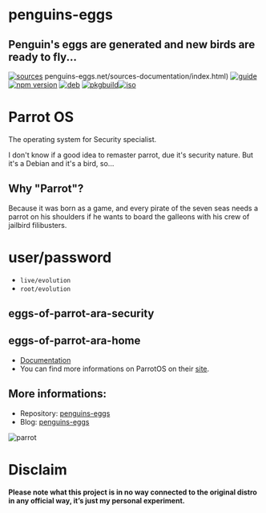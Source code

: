 penguins-eggs
=============

## Penguin&#39;s eggs are generated and new birds are ready to fly...
[![sources](https://img.shields.io/badge/github-sources-cyan)](https://github.com/pieroproietti/penguins-eggs)
penguins-eggs.net/sources-documentation/index.html)
[![guide](https://img.shields.io/badge/guide-penguin's%20eggs-cyan)](https://penguins-eggs.net/docs/Tutorial/eggs-users-guide)
[![npm version](https://img.shields.io/npm/v/penguins-eggs.svg)](https://npmjs.org/package/penguins-eggs)
[![deb](https://img.shields.io/badge/deb-packages-blue)](https://sourceforge.net/projects/penguins-eggs/files/DEBS)
[![pkgbuild](https://img.shields.io/badge/pkgbuild-packages-blue)](https://sourceforge.net/projects/penguins-eggs/files/PKGBUILD)[![iso](https://img.shields.io/badge/iso-images-cyan)](https://sourceforge.net/projects/penguins-eggs/files/ISOS)

# Parrot OS

The operating system for Security specialist.

I don't know if a good idea to remaster parrot, due it's security nature. But it's a Debian and it's a bird, so...

## Why "Parrot"?
Because it was born as a game, and every pirate of the seven seas needs a parrot on his shoulders if he wants to board the galleons with his crew of jailbird filibusters.


# user/password
* ```live/evolution```
* ```root/evolution```

## eggs-of-parrot-ara-security
## eggs-of-parrot-ara-home

* [Documentation](https://www.parrotsec.org/docs/)
* You can find more informations on ParrotOS on their [site](https://www.parrotsec.org).

## More informations:

* Repository: [penguins-eggs](https://github.com/pieroproietti/penguins-eggs)
* Blog: [penguins-eggs](https://penguins-eggs.net)

![parrot](https://www.parrotsec.org/_next/static/media/anonsurf.868f43f7.png)

# Disclaim
__Please note what this project is in no way connected to the original distro in any official way, it’s just my personal experiment.__

